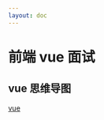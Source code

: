 ```yaml
---
layout: doc
---
```


# 前端 vue 面试

## vue 思维导图

[vue](https://p1-juejin.byteimg.com/tos-cn-i-k3u1fbpfcp/19a1dc801ab94811acd840414b4f4710~tplv-k3u1fbpfcp-jj-mark:3024:0:0:0:q75.awebp#?w=1292&h=3958&s=737612&e=jpg&b=313131)
